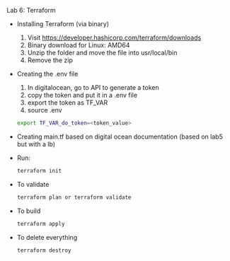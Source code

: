 Lab 6: Terraform

- Installing Terraform (via binary)
  1. Visit https://developer.hashicorp.com/terraform/downloads
  2. Binary download for Linux: AMD64 
  3. Unzip the folder and move the file into usr/local/bin
  4. Remove the zip
- Creating the .env file
  1. In digitalocean, go to API to generate a token
  2. copy the token and put it in a .env file
  3. export the token as TF_VAR
  4. source .env
  ```bash
  export TF_VAR_do_token=<token_value>
  ```

- Creating main.tf based on digital ocean documentation (based on lab5 but with a lb)
- Run: 
  ```bash
  terraform init
  ```
- To validate
   ```bash
  terraform plan or terraform validate
  ``` 
- To build
   ```bash
  terraform apply
  ``` 
- To delete everything
   ```bash
  terraform destroy
  ``` 
